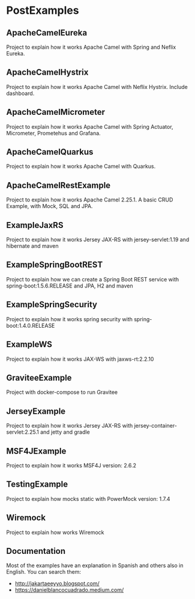 # PostExamples

## ApacheCamelEureka

Project to explain how it works Apache Camel with Spring and Neflix Eureka.

## ApacheCamelHystrix

Project to explain how it works Apache Camel with Neflix Hystrix. Include dashboard. 

## ApacheCamelMicrometer

Project to explain how it works Apache Camel with Spring Actuator, Micrometer, Prometehus and Grafana.

## ApacheCamelQuarkus

Project to explain how it works Apache Camel with Quarkus. 

## ApacheCamelRestExample

Project to explain how it works Apache Camel 2.25.1. A basic CRUD Example, with Mock, SQL and JPA. 

## ExampleJaxRS

Project to explain how it works Jersey JAX-RS with jersey-servlet:1.19 and hibernate and maven

## ExampleSpringBootREST

Project to explain how we can create a Spring Boot REST service with spring-boot:1.5.6.RELEASE and JPA, H2 and maven

## ExampleSpringSecurity

Project to explain how it works spring security with spring-boot:1.4.0.RELEASE

## ExampleWS

Project to explain how it works JAX-WS with jaxws-rt:2.2.10

## GraviteeExample

Project with docker-compose to run Gravitee 

## JerseyExample

Project to explain how it works Jersey JAX-RS with jersey-container-servlet:2.25.1 and jetty and gradle

## MSF4JExample

Project to explain how it works MSF4J version: 2.6.2 

## TestingExample

Project to explain how mocks static with PowerMock version: 1.7.4

## Wiremock

Project to explain how works Wiremock

## Documentation

Most of the examples have an explanation in Spanish and others also in English. You can search them:

- http://jakartaeeyyo.blogspot.com/
- https://danielblancocuadrado.medium.com/
